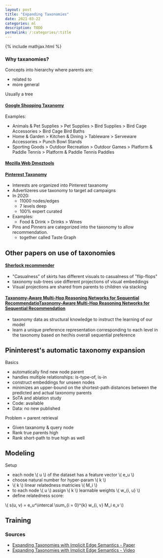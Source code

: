 ```yaml
---
layout: post
title: "Expanding Taxonomies"
date: 2021-03-22
categories: ml
description: TODO
permalink: /:categories/:title
---
```


[comment]: <> (image: /images/submodularity-main.png)
[comment]: <> (video: fLAYeDYqhag)

{% include mathjax.html %}


### Why taxanomies?

Concepts into hierarchy where parents are:
- related to
- more general

Usually a tree

#### [Google Shopping Taxanomy](http://google.com/basepages/producttype/taxonomy.en-US.txt)
Examples:
- Animals & Pet Supplies > Pet Supplies > Bird Supplies > Bird Cage Accessories > Bird Cage Bird Baths
- Home & Garden > Kitchen & Dining > Tableware > Serveware Accessories > Punch Bowl Stands
- Sporting Goods > Outdoor Recreation > Outdoor Games > Platform & Paddle Tennis > Platform & Paddle Tennis Paddles


#### [Mozilla Web Dmoztools](http://dmoztools.net/)

#### [Pinterest Taxonomy](https://arxiv.org/pdf/1907.02106.pdf)
- Interests are organized into Pinterest taxanomy
- Advertizeres use taxonomy to target ad campaigns
- In 2020:
  - 11000 nodes/edges
  - 7 levels deep
  - 100% expert curated
- Examples:
  - Food & Drink > Drinks > Wines
- Pins and Pinners are categorized into the taxonomy to allow recommendation.
  - together called Taste Graph

## Other papers on use of taxonomies

#### [Sherlock recommender](https://cseweb.ucsd.edu/~csjgwang/pubs/IJCAI16_Sherlock.pdf)
- "Casualness" of skirts has different visuals to casualness of "flip-flops"
- taxonomy sub-trees use different projections of visual embeddings
- Visual projections are shared from parents to children via stacking

#### [Taxonomy-Aware Multi-Hop Reasoning Networks for Sequential RecommendatioTaxonomy-Aware Multi-Hop Reasoning Networks for Sequential Recommendation](https://dl.acm.org/doi/10.1145/3289600.3290972)
- taxonomy data as structural knowledge to instruct the learning of our model
- learn a unique preference representation corresponding to each level in the taxonomy based on her/his overall sequential preference


## Pininterest's automatic taxonomy expansion

Basics
- automatically find new node parent
- handles multiple relationships: is-type-of, is-in
- construct embeddings for unseen nodes
- minimizes an upper-bound on the shortest-path distances between the predicted and actual taxonomy parents
- SoTA and ablation study
- Code: available
- Data: no new published

Problem = parent retrieval
- Given taxanomy & query node 
- Rank true parents high
- Rank short-path to true high as well

## Modeling

Setup
- each node \\( u \\) of the dataset has a feature vector \\( e_u \\)
- choose natural number for hyper-param \\( k \\)
- \\( k \\) linear relatedness matricies \\( M_i \\)
- to each node \\( u \\) assign \\( k \\) learnable weights \\( w_{i, u} \\) 
- define relatedness score:

\\( s(u, v) = e_u^\intercal \sum_{i = 0}^{k} w_{i, v} M_i e_v \\)

## Training



### Sources
- [Expanding Taxonomies with Implicit Edge Semantics - Paper](https://dl.acm.org/doi/fullHtml/10.1145/3366423.3380271#BibPLXBIB0014)
- [Expanding Taxonomies with Implicit Edge Semantics - Video](https://youtu.be/vuKKubFaOjs)